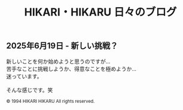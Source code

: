 <!DOCTYPE html>
<html lang="ja">
<head>
  <meta charset="UTF-8">
  <title>2025年6月19日 - 新しい挑戦？</title>
  <link rel="stylesheet" href="../style.css"> <!-- 共通CSSの読み込み -->
</head>
<body>
  <header>
    <h1>HIKARI・HIKARU 日々のブログ</h1>
  </header>
  <main>
    <h2>2025年6月19日 - 新しい挑戦？</h2>
    <p>
      新しいことを何か始めようと思うのですが...<br>
      苦手なことに挑戦しようか、得意なことを極めようか...<br>
      迷っています。<br><br>
      そんな感じです。笑
    </p>
  </main>
  <footer>
    <small>&copy; 1994 HIKARI HIKARU All rights reserved.</small>
  </footer>
</body>
</html>
